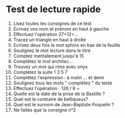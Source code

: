# Test de lecture rapide

1. Lisez toutes les consignes de ce test
2. Ecrivez vos nom et prénom en haut à gauche
3. Effectuez l'opération 27+12=...
4. Tracez un triangle en haut à droite
5. Ecrivez deux fois le mot sphinx en bas de la feuille
6. Soulignez le mot lecture dans le titre
7. Comptez mentalement jusqu'à 15
8. Complétez le mot architec...
9. Trouvez un mot qui rime avec onyx
10. Complétez la suite 1 3 5 7
11. Complétez l'expression : à malin ... et demi
12. Soulignez tous les mots " complétez " du texte
13. Effectuez l'opération : 126 / 6 =
14. Quelle est la date de la prise de la Bastille ?
15. Quel est le contraire de belliqueux?
16. Quel est le surnom de Jean-Baptiste Poquelin ?
17. Ne faites que la consigne n°2
